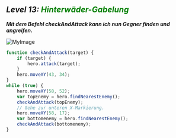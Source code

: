 ## ***Level 13:***  <span style="color: green">***Hinterwäder-Gabelung***

***Mit dem Befehl checkAndAttack kann ich nun Gegner finden und angreifen.***

![MyImage](Welt-2-Level-13.png)

```Javascript
function checkAndAttack(target) {
    if (target) {
        hero.attack(target);
    }
    hero.moveXY(43, 34);
}
while (true) {
    hero.moveXY(58, 52);
    var topEnemy = hero.findNearestEnemy();
    checkAndAttack(topEnemy);
    // Gehe zur unteren X-Markierung.
    hero.moveXY(58, 17);
    var bottomenemy = hero.findNearestEnemy();
    checkAndAttack(bottomenemy);
}
```